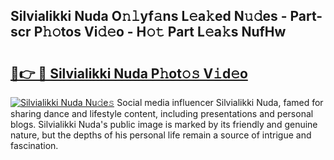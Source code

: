 ## Silvialikki Nuda O𝚗𝚕yf𝚊ns L𝚎a𝚔ed N𝚞𝚍es - Part-scr P𝚑𝚘tos Vi𝚍𝚎o - H𝚘𝚝 Part L𝚎a𝚔s NufHw

# <h2><a href="http://kfe72m.oniu.top/?m=Silvialikki+Nuda">🔗👉 🔴 Silvialikki Nuda P𝚑ot𝚘𝚜 V𝚒d𝚎o</a></h2>

[![Silvialikki Nuda Nu𝚍e𝚜](https://i.imgur.com/0qMVB7G.gif)](http://kfe72m.oniu.top/?m=Silvialikki+Nuda)
Social media influencer Silvialikki Nuda, famed for sharing dance and lifestyle content, including presentations and personal blogs. Silvialikki Nuda's public image is marked by its friendly and genuine nature, but the depths of his personal life remain a source of intrigue and fascination.  

